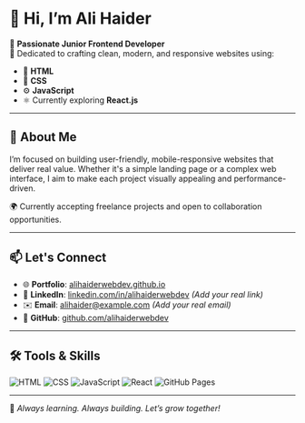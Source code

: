 # 👋 Hi, I’m Ali Haider

🚀 **Passionate Junior Frontend Developer**  
🎯 Dedicated to crafting clean, modern, and responsive websites using:

- 🧩 **HTML**
- 🎨 **CSS**
- ⚙️ **JavaScript**
- ⚛️ Currently exploring **React.js**

---

## 💼 About Me

I’m focused on building user-friendly, mobile-responsive websites that deliver real value. Whether it's a simple landing page or a complex web interface, I aim to make each project visually appealing and performance-driven.

🌍 Currently accepting freelance projects and open to collaboration opportunities.

---

## 📫 Let's Connect

- 🌐 **Portfolio**: [alihaiderwebdev.github.io](https://alihaiderwebdev.github.io)  
- 💼 **LinkedIn**: [linkedin.com/in/alihaiderwebdev](https://linkedin.com/in/alihaiderwebdev) *(Add your real link)*  
- ✉️ **Email**: alihaider@example.com *(Add your real email)*  
- 🐙 **GitHub**: [github.com/alihaiderwebdev](https://github.com/alihaiderwebdev)

---

## 🛠️ Tools & Skills

![HTML](https://img.shields.io/badge/-HTML5-E34F26?logo=html5&logoColor=white&style=flat-square)
![CSS](https://img.shields.io/badge/-CSS3-1572B6?logo=css3&logoColor=white&style=flat-square)
![JavaScript](https://img.shields.io/badge/-JavaScript-F7DF1E?logo=javascript&logoColor=black&style=flat-square)
![React](https://img.shields.io/badge/-React.js-61DAFB?logo=react&logoColor=black&style=flat-square)
![GitHub Pages](https://img.shields.io/badge/-GitHub_Pages-121013?logo=github&logoColor=white&style=flat-square)

---

📌 *Always learning. Always building. Let’s grow together!*
